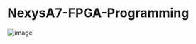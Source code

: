 # NexysA7-FPGA-Programming
![image](https://github.com/KayeJD/NexysA7-FPGA-Programming/assets/139111295/e7ab677e-2bd5-4b6d-86bb-f515275d1e9b)
